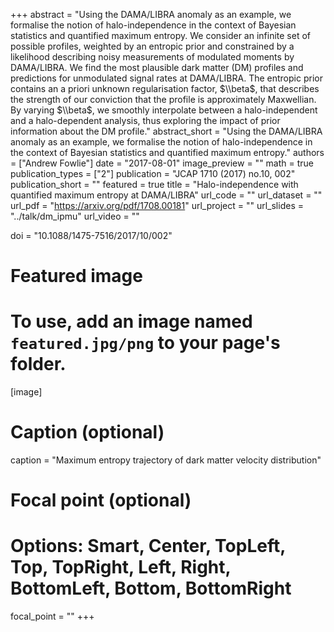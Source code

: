 +++
abstract = "Using the DAMA/LIBRA anomaly as an example, we formalise the notion of halo-independence in the context of Bayesian statistics and quantified maximum entropy. We consider an infinite set of possible profiles, weighted by an entropic prior and constrained by a likelihood describing noisy measurements of modulated moments by DAMA/LIBRA. We find the most plausible dark matter (DM) profiles and predictions for unmodulated signal rates at DAMA/LIBRA. The entropic prior contains an a priori unknown regularisation factor, $\\beta$, that describes the strength of our conviction that the profile is approximately Maxwellian. By varying $\\beta$, we smoothly interpolate between a halo-independent and a halo-dependent analysis, thus exploring the impact of prior information about the DM profile."
abstract_short = "Using the DAMA/LIBRA anomaly as an example, we formalise the notion of halo-independence in the context of Bayesian statistics and quantified maximum entropy."
authors = ["Andrew Fowlie"]
date = "2017-08-01"
image_preview = ""
math = true
publication_types = ["2"]
publication = "JCAP 1710 (2017) no.10, 002"
publication_short = ""
featured = true
title = "Halo-independence with quantified maximum entropy at DAMA/LIBRA"
url_code = ""
url_dataset = ""
url_pdf = "https://arxiv.org/pdf/1708.00181"
url_project = ""
url_slides = "../talk/dm_ipmu"
url_video = ""

doi = "10.1088/1475-7516/2017/10/002"

# Featured image
# To use, add an image named `featured.jpg/png` to your page's folder. 
[image]
  # Caption (optional)
  caption = "Maximum entropy trajectory of dark matter velocity distribution"

  # Focal point (optional)
  # Options: Smart, Center, TopLeft, Top, TopRight, Left, Right, BottomLeft, Bottom, BottomRight
  focal_point = ""
+++
